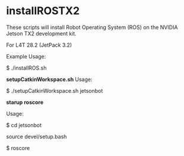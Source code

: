 # installROSTX2
These scripts will install Robot Operating System (ROS) on the NVIDIA Jetson TX2 development kit.

For L4T 28.2 (JetPack 3.2)

Example Usage:

$ ./installROS.sh 

<strong>setupCatkinWorkspace.sh</strong>
Usage:

$ ./setupCatkinWorkspace.sh jetsonbot

<strong>starup roscore</strong>

Usage:

$ cd jetsonbot

source devel/setup.bash

$ roscore

